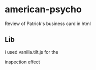 # american-psycho
Review of Patrick's business card in html

## Lib
i used vanilla.tilt.js for the <div> inspection effect
